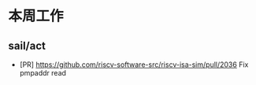 # 本周工作

## sail/act

- \[PR\] <https://github.com/riscv-software-src/riscv-isa-sim/pull/2036> Fix pmpaddr read
